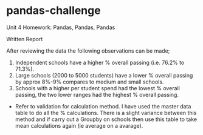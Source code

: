 # pandas-challenge
Unit 4 Homework: Pandas, Pandas, Pandas

Written Report

After reviewing the data the following observations can be made; 
1.  Independent schools have a higher % overall passing (i.e. 76.2% to 71.3%).
2.  Large schools (2000 to 5000 students) have a lower % overall passing by approx 8%-9% compares to medium and small schools.
3.  Schools with a higher per student spend had the lowest % overall passing, the two lower ranges had the highest % overall passing.


* Refer to validation for calculation method.  I have used the master data table to do all the % calculations.  There is a slight variance between this method and if carry out a Groupby on schools then use this table to take mean calculations again (ie average on a avarage).  

